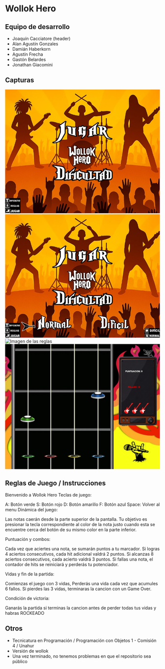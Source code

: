 # Wollok Hero

## Equipo de desarrollo

- Joaquín Cacciatore (header)
- Alan Agustín Gonzales
- Damián Haberkorn
- Agustín Frecha
- Gastón Belardes
- Jonathan Giacomini

## Capturas

![Imagen del juego en el menu](capturas/fotoMenuSinDificultades.png)
![Imagen del juego en el menu, con dificultades abiertas](capturas/fotoMenuConDificultades.png)
![Imagen de las reglas](capturas/imagenDeLasReglas.png)
![Imagen jugando](capturas/fotoDentroDelJuego.png)

## Reglas de Juego / Instrucciones

Bienvenido a Wollok Hero
Teclas de juego:

A: Botón verde
S: Botón rojo
D: Botón amarillo
F: Botón azul
Space: Volver al menu 
Dinámica del juego:

Las notas caerán desde la parte superior de la pantalla. Tu objetivo es presionar la tecla correspondiente al color de la nota justo cuando esta se encuentre cerca del botón de su mismo color en la parte inferior.

Puntuación y combos:

Cada vez que aciertes una nota, se sumarán puntos a tu marcador. Si logras 4 aciertos consecutivos, cada hit adicional valdrá 2 puntos. Si alcanzas 8 aciertos consecutivos, cada acierto valdrá 3 puntos.  Si fallas una nota, el contador de hits se reiniciará y perderás tu potenciador.

Vidas y fin de la partida:

Comienzas el juego con 3 vidas, Perderás una vida cada vez que acumules 6 fallos. Si pierdes las 3 vidas, terminaras la cancion con un Game Over.

Condición de victoria:

Ganarás la partida si terminas la cancion antes de perder todas tus vidas y habras ROCKEADO


## Otros

- Tecnicatura en Programación / Programación con Objetos 1 - Comisión 4 / Unahur
- Versión de wollok
- Una vez terminado, no tenemos problemas en que el repositorio sea público

